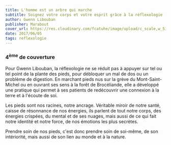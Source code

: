 ```yaml
---
title: L'homme est un arbre qui marche
subtitle: Soignez votre corps et votre esprit grâce à la réflexologie
author: Gwenn Libouban
publisher: Marabout
cover_url: https://res.cloudinary.com/fcatuhe/image/upload/c_scale,w_512/v1711899163/raphaele-rodellar.fr/bibliotheque/9782501134088.jpg
date: 2017/06/05
tags: reflexologie
---
```


### 4<sup>ème</sup> de couverture

Pour Gwenn Libouban, la réflexologie ne se réduit pas à appuyer sur tel ou tel point de la plante des pieds, pour débloquer un mal de dos ou un problème de digestion. En marchant pieds nus sur la grève du Mont-Saint-Michel ou en ouvrant ses sens à la forêt de Brocéliande, elle a développé une pratique qui permet à ses patients de redécouvrir une connexion à la terre et à l'écoute de soi.

Les pieds sont nos racines, notre ancrage. Véritable miroir de notre santé, caisse de résonnance de nos énergies, ils parlent de tout notre corps, des énergies crispées, du mental et de ses nuages, mais aussi de ce qui fait notre identité et notre force, de nos émotions les plus secrètes.

Prendre soin de nos pieds, c'est donc prendre soin de soi-même, de son intériorité, mais aussi de son lien au monde et à la nature.

